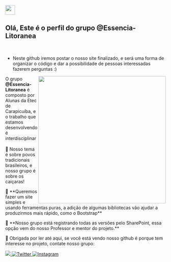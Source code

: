 

<img src="https://github.com/iampavangandhi/iampavangandhi/blob/master/gifs/Hi.gif" width="30px"/> 
 <h2>Olá, Este é o perfil do grupo @Essencia-Litoranea</h2>
 

<br>

- Neste github iremos postar o nosso site finalizado, e será uma forma de organizar o código e dar a possibilidade de pessoas interessadas fazerem perguntas :)

<img src="https://github.com/Essencia-Litoranea/Essencia-Litoranea/assets/148976823/2ee9b2aa-8cd6-41b0-b45f-b4802497a858" min-width="400px" max-width="400px" width="400px" align="right"/>

<p width="300px" align="left"> 
  O grupo <strong>@Essencia-Litoranea</strong> é composto por Alunas da Etec de Carapicuíba, 
  e o trabalho que estamos desenvolvendo é interdisciplinar<br><br>
 🪼 Nosso tema é sobre povos tradicionais brasileiros, e nosso grupo é sobre os caiçaras!
</p>

<p align="left">
  🪸 **Queremos fazer um site simples e usando ferramentas puras, a adição de algumas bibliotecas vão ajudar a produzirmos mais rápido, como o Bootstrap**
</p>

<p align="left">
  🐚 **Nosso grupo está registrando todas as versões pelo SharePoint, essa opção vem do nosso Professor e mentor do projeto.**
</p>

<p align="left">
  🦑 Obrigada por ler até aqui, se você está vendo nosso github é porque tem interesse no projeto, contate nosso grupo:
</p>

<p align="left">
  <a href="mailto:essenciacaicara.2308@gmail.com?subject=Tenho uma dúvida sobre o projeto!">
  <img src="https://img.shields.io/badge/-Gmail-FF0000?style=flat-square&labelColor=FF0000&logo=gmail&logoColor=white" alt"Email"/>
  </a>

  <a href="SEU_LINK_DO_TWITTER" alt="Twitter">
  <img src="https://img.shields.io/badge/-Twitter-1DA1F2?style=flat-square&labelColor=1DA1F2&logo=twitter&logoColor=white" alt="Twitter"/>
</a>


  <a href="#" alt="Instagram">
  <img src="https://img.shields.io/badge/-Instagram-DF0174?style=flat-square&labelColor=DF0174&logo=instagram&logoColor=white" alt="Instagram"/></a>
</p>

<!---
Essencia-Litoranea/Essencia-Litoranea is a ✨ special ✨ repository because its `README.md` (this file) appears on your GitHub profile.
You can click the Preview link to take a look at your changes.
--->
